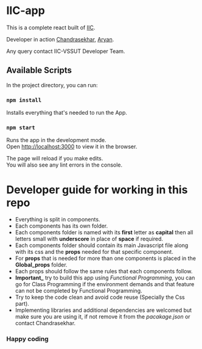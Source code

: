 # IIC-app

This is a complete react built of [IIC](https://www.iic-vssut.org). <br>

Developer in action [Chandrasekhar](https://github.com/chandrasekhar2039),
[Aryan](https://github.com/patelaryan7751). <br>

Any query contact IIC-VSSUT Developer Team.

## Available Scripts

In the project directory, you can run:

### `npm install`

Installs everything that's needed to run the App.

### `npm start`

Runs the app in the development mode.\
Open [http://localhost:3000](http://localhost:3000) to view it in the browser.

The page will reload if you make edits.\
You will also see any lint errors in the console.

# Developer guide for working in this repo

- Everything is split in components.
- Each components has its own folder.
- Each components folder is named with its **first** letter as **capital** then
  all letters small with **underscore** in place of **space** if required.
- Each components folder should contain its main Javascript file along with its
  css and the **props** needed for that specific component.
- For **props** that is needed for more than one components is placed in the
  **Global_props** folder.
- Each props should follow the same rules that each components follow.
- **Important\_** try to build this app using _Functional Programming_, you can
  go for Class Programming if the environment demands and that feature can not
  be completed by Functional Programming.
- Try to keep the code clean and avoid code reuse (Specially the Css part).
- Implementing libraries and additional dependencies are welcomed but make sure
  you are using it, if not remove it from the _pacakage.json_ or contact
  Chandrasekhar.

### Happy coding
